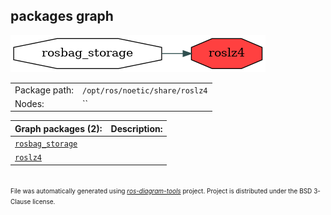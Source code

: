 <!--
File was automatically generated using 'ros-diagram-tools' project.
Project is distributed under the BSD 3-Clause license.
-->

## packages graph

[![roslz4](roslz4.png "roslz4")](roslz4.png)

|     |     |
| --- | --- |
| Package path: | `/opt/ros/noetic/share/roslz4` |
| Nodes: | `` |


| Graph packages (2): | Description: |
| ------------------- | ------------ |
| [`rosbag_storage`](rosbag_storage.html) |  |
| [`roslz4`](roslz4.html) |  |


</br>
<font size="1">
File was automatically generated using <a href="https://github.com/anetczuk/ros-diagram-tools"><i>ros-diagram-tools</i></a> project.
Project is distributed under the BSD 3-Clause license.
</font>
